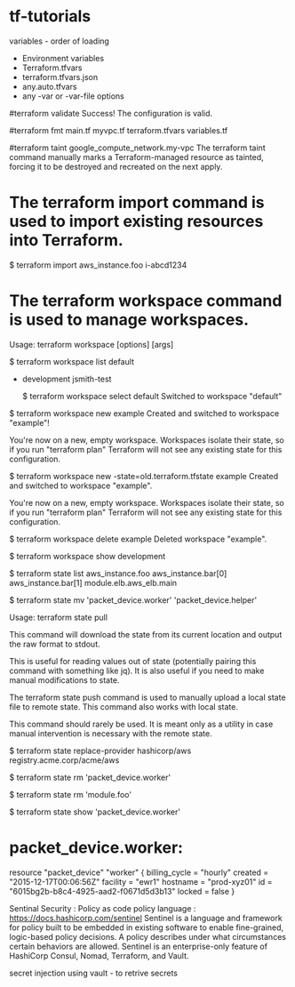# tf-tutorials
variables - order of loading
 - Environment variables
 - Terraform.tfvars
 - terraform.tfvars.json
 - any.auto.tfvars
 - any -var or -var-file options
 
 
#terraform validate
Success! The configuration is valid.
 
#terraform fmt
main.tf
myvpc.tf
terraform.tfvars
variables.tf

#terraform taint google_compute_network.my-vpc
The terraform taint command manually marks a Terraform-managed resource as tainted, forcing it to be destroyed and recreated on the next apply.


# The terraform import command is used to import existing resources into Terraform.

$ terraform import aws_instance.foo i-abcd1234

# The terraform workspace command is used to manage workspaces.
Usage: terraform workspace <subcommand> [options] [args]
  
$ terraform workspace list
  default
* development
  jsmith-test
  
  $ terraform workspace select default
    Switched to workspace "default"

$ terraform workspace new example
   Created and switched to workspace "example"!

You're now on a new, empty workspace. Workspaces isolate their state,
so if you run "terraform plan" Terraform will not see any existing state
for this configuration.

$ terraform workspace new -state=old.terraform.tfstate example
Created and switched to workspace "example".

You're now on a new, empty workspace. Workspaces isolate their state,
so if you run "terraform plan" Terraform will not see any existing state
for this configuration.

$ terraform workspace delete example
Deleted workspace "example".

$ terraform workspace show
development

$ terraform state list
aws_instance.foo
aws_instance.bar[0]
aws_instance.bar[1]
module.elb.aws_elb.main

$ terraform state mv 'packet_device.worker' 'packet_device.helper'

Usage: terraform state pull

This command will download the state from its current location and output the raw format to stdout.

This is useful for reading values out of state (potentially pairing this command with something like jq). It is also useful if you need to make manual modifications to state.


The terraform state push command is used to manually upload a local state file to remote state. This command also works with local state.

This command should rarely be used. It is meant only as a utility in case manual intervention is necessary with the remote state.

$ terraform state replace-provider hashicorp/aws registry.acme.corp/acme/aws

$ terraform state rm 'packet_device.worker'

$ terraform state rm 'module.foo'

$ terraform state show 'packet_device.worker'
# packet_device.worker:
resource "packet_device" "worker" {
    billing_cycle = "hourly"
    created       = "2015-12-17T00:06:56Z"
    facility      = "ewr1"
    hostname      = "prod-xyz01"
    id            = "6015bg2b-b8c4-4925-aad2-f0671d5d3b13"
    locked        = false
}

Sentinal  Security : Policy as code
policy language :
https://docs.hashicorp.com/sentinel
Sentinel is a language and framework for policy built to be embedded in existing software to enable fine-grained, logic-based policy decisions. A policy describes under what circumstances certain behaviors are allowed. Sentinel is an enterprise-only feature of HashiCorp Consul, Nomad, Terraform, and Vault.

secret injection using vault - to retrive secrets











